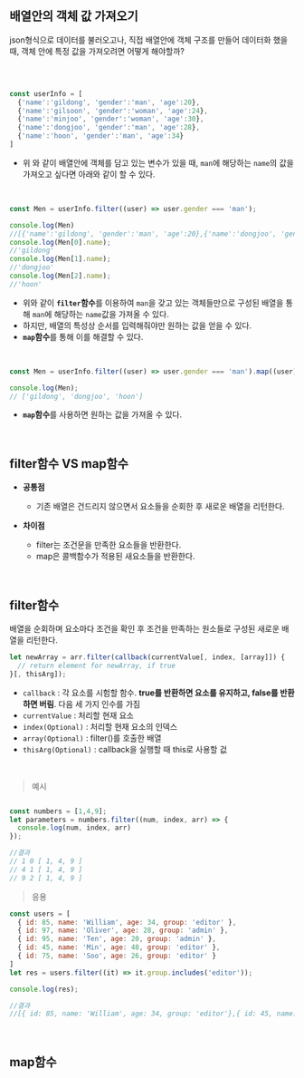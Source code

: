 ## 배열안의 객체 값 가져오기

json형식으로 데이터를 불러오고나, 직접 배열안에 객체 구조를 만들어 데이터화 했을 때, 객체 안에 특정 값을 가져오려면 어떻게 해야할까?

<br>

```javascript

const userInfo = [
  {'name':'gildong', 'gender':'man', 'age':20},
  {'name':'gilsoon', 'gender':'woman', 'age':24},
  {'name':'minjoo', 'gender':'woman', 'age':30},
  {'name':'dongjoo', 'gender':'man', 'age':28},
  {'name':'hoon', 'gender':'man', 'age':34}
]

```
- 위 와 같이 배열안에 객체를 담고 있는 변수가 있을 때, ```man```에 해당하는 ```name```의 값을 가져오고 싶다면 아래와 같이 할 수 있다.

<br>

```javascript
const Men = userInfo.filter((user) => user.gender === 'man');

console.log(Men)
//[{'name':'gildong', 'gender':'man', 'age':20},{'name':'dongjoo', 'gender':'man', 'age':28},{'name':'hoon', 'gender':'man', 'age':34}]
console.log(Men[0].name);
//'gildong'
console.log(Men[1].name);
//'dongjoo'
console.log(Men[2].name);
//'hoon'

```
- 위와 같이 **```filter```함수**를 이용하여 ```man```을 갖고 있는 객체들만으로 구성된 배열을 통해 ```man```에 해당하는 ```name```값을 가져올 수 있다.
- 하지만, 배열의 특성상 순서를 입력해줘야만 원하는 값을 얻을 수 있다.
- **```map```함수**를 통해 이를 해결할 수 있다.

<br>

```javascript
const Men = userInfo.filter((user) => user.gender === 'man').map((user) => user.name);

console.log(Men);
// ['gildong', 'dongjoo', 'hoon']

```
- **```map```함수**를 사용하면 원하는 값을 가져올 수 있다. 

<br>

## filter함수 VS map함수
- **공통점**
  - 기존 배열은 건드리지 않으면서 요소들을 순회한 후 새로운 배열을 리턴한다.
   
- **차이점**
   - filter는 조건문을 만족한 요소들을 반환한다.
   - map은 콜백함수가 적용된 새요소들을 반환한다.
   
<br>

## filter함수

배열을 순회하며 요소마다 조건을 확인 후 조건을 만족하는 원소들로 구성된 새로운 배열을 리턴한다.

```javascript
let newArray = arr.filter(callback(currentValue[, index, [array]]) {
  // return element for newArray, if true
}[, thisArg]);

```
- ```callback``` : 각 요소를 시험할 함수. **true를 반환하면 요소를 유지하고, false를 반환하면 버림**. 다음 세 가지 인수를 가짐
- ```currentValue``` : 처리할 현재 요소
- ```index(Optional)``` : 처리할 현재 요소의 인덱스
- ```array(Optional)``` : filter()를 호출한 배열
- ```thisArg(Optional)``` : callback을 실행할 때 this로 사용할 겂

<br>

> 예시

```javascript

const numbers = [1,4,9];
let parameters = numbers.filter((num, index, arr) => {
  console.log(num, index, arr)
});

//결과
// 1 0 [ 1, 4, 9 ]
// 4 1 [ 1, 4, 9 ]
// 9 2 [ 1, 4, 9 ]

```

> 응용
> 
```javascript
const users = [
  { id: 85, name: 'William', age: 34, group: 'editor' },
  { id: 97, name: 'Oliver', age: 28, group: 'admin' },
  { id: 95, name: 'Ten', age: 20, group: 'admin' },
  { id: 45, name: 'Min', age: 48, group: 'editor' },
  { id: 75, name: 'Soo', age: 26, group: 'editor' }
]
let res = users.filter((it) => it.group.includes('editor'));

console.log(res);

//결과
//[{ id: 85, name: 'William', age: 34, group: 'editor'},{ id: 45, name: 'Min', age: 48, group: 'editor'},{ id: 75, name: 'Soo', age: 26, group: 'editor' }]
```

<br>

## map함수








 

